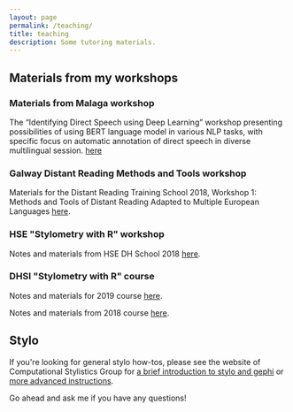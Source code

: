 ```yaml
---
layout: page
permalink: /teaching/
title: teaching
description: Some tutoring materials.
---
```


## Materials from my workshops

### Materials from Malaga workshop
The “Identifying Direct Speech using Deep Learning” workshop presenting possibilities of using BERT language model in various NLP tasks, with specific focus on automatic annotation of direct speech in diverse multilingual session.
[here](https://docs.google.com/presentation/d/1jlENADuXeM9s5whAtJuC5LhC4kr4BqGIhZf-dz0eSxE/edit?usp=sharing)

### Galway Distant Reading Methods and Tools workshop
Materials for the Distant Reading Training School 2018, Workshop 1: Methods and Tools of Distant Reading Adapted to Multiple European Languages [here](https://github.com/JoannaBy/Stylo-in-Galway).  

### HSE "Stylometry with R" workshop
Notes and materials from HSE DH School 2018 [here](https://github.com/JoannaBy/HSE-Stylometry).  

### DHSI "Stylometry with R" course
Notes and materials for 2019 course [here](https://github.com/JoannaBy/DHSI2019-Stylometry).
  
Notes and materials from 2018 course [here](https://github.com/JoannaBy/DHSI-Stylometry).  


## Stylo
If you're looking for general stylo how-tos, please see the website of Computational Stylistics Group for [a brief introduction to stylo and gephi](https://computationalstylistics.github.io/stylo_nutshell/) or [more advanced instructions](https://computationalstylistics.github.io/). 

Go ahead and ask me if you have any questions!

